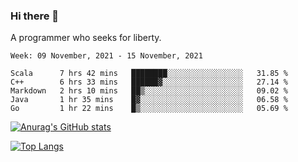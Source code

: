 ### Hi there 👋

<!--
**shejialuo/shejialuo** is a ✨ _special_ ✨ repository because its `README.md` (this file) appears on your GitHub profile.

Here are some ideas to get you started:

- 🔭 I’m currently working on ...
- 🌱 I’m currently learning ...
- 👯 I’m looking to collaborate on ...
- 🤔 I’m looking for help with ...
- 💬 Ask me about ...
- 📫 How to reach me: ...
- 😄 Pronouns: ...
- ⚡ Fun fact: ...
-->

A programmer who seeks for liberty.

<!--START_SECTION:waka-->
```text
Week: 09 November, 2021 - 15 November, 2021

Scala      7 hrs 42 mins   ████████░░░░░░░░░░░░░░░░░   31.85 % 
C++        6 hrs 33 mins   ██████▓░░░░░░░░░░░░░░░░░░   27.14 % 
Markdown   2 hrs 10 mins   ██▒░░░░░░░░░░░░░░░░░░░░░░   09.02 % 
Java       1 hr 35 mins    █▓░░░░░░░░░░░░░░░░░░░░░░░   06.58 % 
Go         1 hr 22 mins    █▒░░░░░░░░░░░░░░░░░░░░░░░   05.69 % 
```
<!--END_SECTION:waka-->

[![Anurag's GitHub stats](https://github-readme-stats.vercel.app/api?username=shejialuo&show_icons=true&theme=dracula)](https://github.com/anuraghazra/github-readme-stats)

[![Top Langs](https://github-readme-stats.vercel.app/api/top-langs/?username=shejialuo&layout=compact)](https://github.com/anuraghazra/github-readme-stats)
